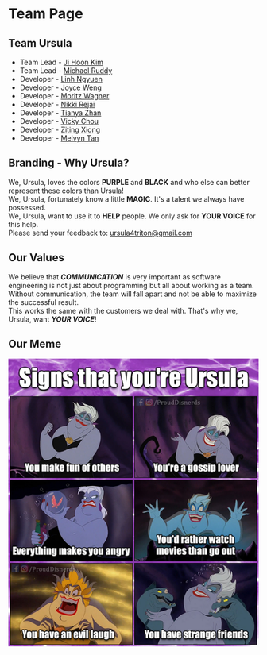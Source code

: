 # Team Page
## Team Ursula
- Team Lead - [Ji Hoon Kim](https://github.com/jihoon-john-kim)
- Team Lead - [Michael Ruddy](https://github.com/MichaelRuddy)
- Developer - [Linh Ngyuen](https://github.com/LinhNguyen9)
- Developer - [Joyce Weng](https://github.com/joyceweng)
- Developer - [Moritz Wagner](https://github.com/mogeritz)
- Developer - [Nikki Rejai](https://github.com/nrejai)
- Developer - [Tianya Zhan](https://github.com/TiyaZhan)
- Developer - [Vicky Chou](https://github.com/vchou105)
- Developer - [Ziting Xiong](https://github.com/zitixiRose)
- Developer - [Melvyn Tan](https://github.com/melvyn9)

## Branding - Why Ursula?
We, Ursula, loves the colors **PURPLE** and **BLACK** and who else can better represent these colors than Ursula!<br>
We, Ursula, fortunately know a little **MAGIC**. It's a talent we always have possessed.<br>
We, Ursula, want to use it to **HELP** people. We only ask for **YOUR VOICE** for this help.<br>
Please send your feedback to: ursula4triton@gmail.com

## Our Values
We believe that ***COMMUNICATION*** is very important as software engineering is not just about programming but all about working as a team.<br>
Without communication, the team will fall apart and not be able to maximize the successful result.<br>
This works the same with the customers we deal with. That's why we, Ursula, want ***YOUR VOICE***!

## Our Meme
![](/admin/branding/ursulameme.png)

